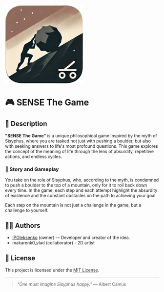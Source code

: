 <img src="app/src/main/assets/icon.bmp" width="256" alt="logo">

# 🎮 SENSE The Game

## 🧩 Description

**"SENSE The Game"** is a unique philosophical game inspired by the myth of Sisyphus, where you are tasked not just with pushing a boulder, but also with seeking answers to life's most profound questions. This game explores the concept of the meaning of life through the lens of absurdity, repetitive actions, and endless cycles.

### 🗿 Story and Gameplay

You take on the role of Sisyphus, who, according to the myth, is condemned to push a boulder to the top of a mountain, only for it to roll back down every time. In the game, each step and each attempt highlight the absurdity of existence and the constant obstacles on the path to achieving your goal.

Each step on the mountain is not just a challenge in the game, but a challenge to yourself.

## 🧑‍💻 Authors

- [IPOleksenko](https://github.com/IPOleksenko) (owner) — Developer and creator of the idea.
- makarenk0_vlad (collaborator) - 2D artist

## 📜 License

This project is licensed under the [MIT License][license].

[license]: ./LICENSE

---

> _"One must imagine Sisyphus happy."_ — Albert Camus
